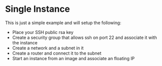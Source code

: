 # Single Instance

This is just a simple example and will setup the following:

* Place your SSH public rsa key
* Create a security group that allows ssh on port 22 and associate it with the instance
* Create a network and a subnet in it
* Create a router and connect it to the subnet
* Start an instance from an image and associate an floating IP
